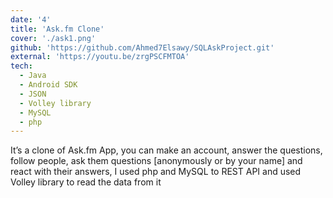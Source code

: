 ```yaml
---
date: '4'
title: 'Ask.fm Clone'
cover: './ask1.png'
github: 'https://github.com/Ahmed7Elsawy/SQLAskProject.git'
external: 'https://youtu.be/zrgPSCFMTOA'
tech:
  - Java
  - Android SDK
  - JSON
  - Volley library
  - MySQL 
  - php
---
```


It’s a clone of Ask.fm App, you can make an account, answer the questions, follow people, ask them questions [anonymously or by your name] and react with their answers, I used php and MySQL to REST API and used Volley library to read the data from it